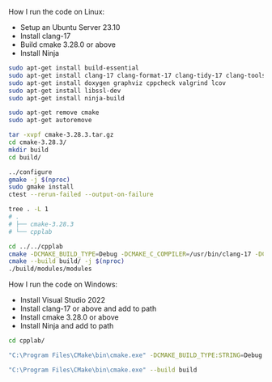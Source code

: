How I run the code on Linux:
- Setup an Ubuntu Server 23.10
- Install clang-17
- Build cmake 3.28.0 or above
- Install Ninja

```bash
sudo apt-get install build-essential
sudo apt-get install clang-17 clang-format-17 clang-tidy-17 clang-tools-17
sudo apt-get install doxygen graphviz cppcheck valgrind lcov
sudo apt-get install libssl-dev
sudo apt-get install ninja-build

sudo apt-get remove cmake
sudo apt-get autoremove

tar -xvpf cmake-3.28.3.tar.gz
cd cmake-3.28.3/
mkdir build
cd build/

../configure
gmake -j $(nproc)
sudo gmake install
ctest --rerun-failed --output-on-failure

tree . -L 1
# .
# ├── cmake-3.28.3
# └── cpplab

cd ../../cpplab
cmake -DCMAKE_BUILD_TYPE=Debug -DCMAKE_C_COMPILER=/usr/bin/clang-17 -DCMAKE_CXX_COMPILER=/usr/bin/clang++-17 -B build -G Ninja
cmake --build build/ -j $(nproc)
./build/modules/modules
```

How I run the code on Windows:
- Install Visual Studio 2022
- Install clang-17 or above and add to path
- Install cmake 3.28.0 or above
- Install Ninja and add to path

```bash
cd cpplab/

"C:\Program Files\CMake\bin\cmake.exe" -DCMAKE_BUILD_TYPE:STRING=Debug -DCMAKE_EXPORT_COMPILE_COMMANDS:BOOL=TRUE "-DCMAKE_C_COMPILER:FILEPATH=C:\Program Files\LLVM\bin\clang.exe" "-DCMAKE_CXX_COMPILER:FILEPATH=C:\Program Files\LLVM\bin\clang++.exe" -S . -B build "-DCMAKE_MAKE_PROGRAM=C:\Ninja\ninja.exe" -G Ninja

"C:\Program Files\CMake\bin\cmake.exe" --build build
```
